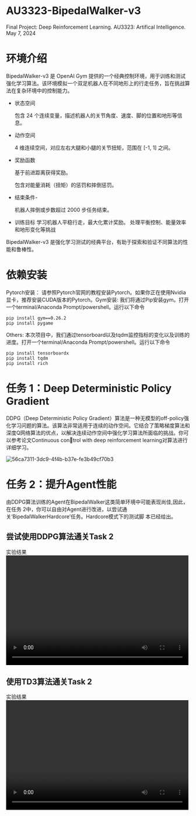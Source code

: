 # AU3323-BipedalWalker-v3
Final Project: Deep Reinforcement Learning. AU3323: Artifical Intelligence. May 7, 2024

# 环境介绍

BipedalWalker-v3 是 OpenAI Gym 提供的一个经典控制环境，用于训练和测试强化学习算法。该环境模拟一个双足机器人在不同地形上的行走任务，旨在挑战算法在复杂环境中的控制能力。

- 状态空间

  包含 24 个连续变量，描述机器人的关节角度、速度、脚的位置和地形等信息。
- 动作空间

  4 维连续空间，对应左右大腿和小腿的关节扭矩，范围在 [-1, 1] 之间。
- 奖励函数

   基于前进距离获得奖励。
  
   包含对能量消耗（扭矩）的惩罚和摔倒惩罚。
- 结束条件-

  机器人摔倒或步数超过 2000 步任务结束。
- 训练目标
  学习机器人平稳行走，最大化累计奖励。
  处理平衡控制、能量效率和地形变化等挑战
  
BipedalWalker-v3 是强化学习测试的经典平台，有助于探索和验证不同算法的性能和鲁棒性。

# 依赖安装

Pytorch安装： 请参照Pytorch官网的教程安装Pytorch。如果你正在使用Nvidia显卡，推荐安装CUDA版本的Pytorch。Gym安装: 我们将通过Pip安装gym。打开一个terminal/Anaconda Prompt/powershell。运行以下命令
```
pip install gym==0.26.2
pip install pygame
```

Others: 本次项目中，我们通过tensorboard以及tqdm监控指标的变化以及训练的进度。打开一个terminal/Anaconda Prompt/powershell。运行以下命令

```
pip install tensorboardx
pip install tqdm
pip install rich
```

# 任务 1：Deep Deterministic Policy Gradient

DDPG（Deep Deterministic Policy Gradient）算法是一种无模型的off-policy强化学习问题的算法。该算法非常适用于连续的动作空间。它结合了策略梯度算法和深度Q网络算法的优点，以解决连续动作空间中强化学习算法所面临的挑战。你可以参考论文Continuous control with deep reinforcement learning对算法进行详细学习。

![56ca7311-3dc9-4f4b-b37e-fe3b49cf70b3](https://github.com/user-attachments/assets/bcebb30c-4cb5-4ec2-aea5-2b7312c1c4e6)

# 任务 2：提升Agent性能

由DDPG算法训练的Agent在BipedalWalker这类简单环境中可能表现尚佳,因此，在任务 2中，你可以自由对Agent进行改进，以尝试通关‘BipedalWalkerHardcore’任务。Hardcore模式下的测试脚
本已经给出。

## 尝试使用DDPG算法通关Task 2

实验结果
<video src="https://github.com/YuyaoFan/AU3323-BipedalWalker-v3/blob/master/Videos/Task2_DDPG.mp4.mp4" controls="controls" width="500" height="300">您的浏览器不支持播放该视频！</video>


## 使用TD3算法通关Task 2

实验结果
<video src="https://github.com/YuyaoFan/AU3323-BipedalWalker-v3/blob/master/Videos/Task2_TD3.mp4.mp4" controls="controls" width="500" height="300">您的浏览器不支持播放该视频！</video>






